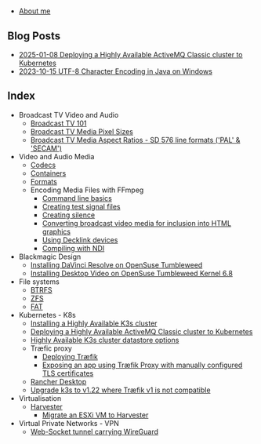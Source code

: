 # 

- [About me](about_me/)

## Blog Posts

- [2025-01-08 Deploying a Highly Available ActiveMQ Classic cluster to Kubernetes](blog/2025/01/08/ActiveMQ_Kubernetes/)
- [2023-10-15 UTF-8 Character Encoding in Java on Windows](blog/2023/10/15/Java_utf8_character_encoding_windows/)

## Index

- Broadcast TV Video and Audio
  - [Broadcast TV 101](broadcast_media/broadcast_media_101)
  - [Broadcast TV Media Pixel Sizes](<broadcast_media/broadcast media_pixel_sizes>)
  - [Broadcast TV Media Aspect Ratios - SD 576 line formats ('PAL' & 'SECAM')](broadcast_media/tv_aspect_ratios-576lines)
- Video and Audio Media
  - [Codecs](media/codecs)
  - [Containers](media/containers)
  - [Formats](media/formats)
  - Encoding Media Files with FFmpeg
    - [Command line basics](FFmpeg/command_line_basics)
    - [Creating test signal files](FFmpeg/creating_test_signal_files)
    - [Creating silence](FFmpeg/creating_silence)
    - [Converting broadcast video media for inclusion into HTML graphics](FFmpeg/broadcast_media_to_webm)
    - [Using Decklink devices](FFmpeg/using_decklink_devices)
    - [Compiling with NDI](FFmpeg/compiling_with_NDI)
- Blackmagic Design
  - [Installing DaVinci Resolve on OpenSuse Tumbleweed](BlackmagicDesign/DaVinci_Resolve/install_DaVinciResolve_on_OpenSuse_Tumbleweed)
  - [Installing Desktop Video on OpenSuse Tumbleweed Kernel 6.8](BlackmagicDesign/Desktop_Video/install_Desktop_Video_on_OpenSuse_Tumbleweed_Kernel_6.8)
- File systems
  - [BTRFS](filesystems/btrfs)
  - [ZFS](filesystems/zfs)
  - [FAT](filesystems/fat)
- Kubernetes - K8s
  - [Installing a Highly Available K3s cluster](kubernetes/k3s/deploying_ha_cluster)
  - [Deploying a Highly Available ActiveMQ Classic cluster to Kubernetes](blog/2025/01/08/ActiveMQ_Kubernetes/)
  - [Highly Available K3s cluster datastore options](kubernetes/k3s/cluster_database_options)
  - Træfic proxy
    - [Deploying Træfik](kubernetes/traefik/traefik_deployment_and_patching)
    - [Exposing an app using Træfik Proxy with manually configured TLS certificates](kubernetes/traefik/traefik_with_manual_certificates)
  - [Rancher Desktop](kubernetes/rancher_desktop/)
  - [Upgrade k3s to v1.22 where Træfik v1 is not compatible](kubernetes/k3s/upgrading_k3s_to_1.22+)
- Virtualisation
  - [Harvester](virtualisation/harvester/)
    - [Migrate an ESXi VM to Harvester](virtualisation/harvester/migrate_esxi_to_harvester)
- Virtual Private Networks - VPN
  - [Web-Socket tunnel carrying WireGuard](VPN/wstunnel_wireguard)
